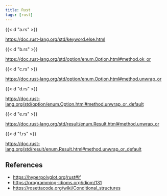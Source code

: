 ```yaml
---
title: Rust
tags: [rust]
---
```


{{< d "a.rs" >}}

<https://doc.rust-lang.org/std/keyword.else.html>

{{< d "b.rs" >}}

<https://doc.rust-lang.org/std/option/enum.Option.html#method.ok_or>

{{< d "c.rs" >}}

<https://doc.rust-lang.org/std/option/enum.Option.html#method.unwrap_or>

{{< d "d.rs" >}}

<https://doc.rust-lang.org/std/option/enum.Option.html#method.unwrap_or_default>

{{< d "e.rs" >}}

<https://doc.rust-lang.org/std/result/enum.Result.html#method.unwrap_or>

{{< d "f.rs" >}}

<https://doc.rust-lang.org/std/result/enum.Result.html#method.unwrap_or_default>

## References

- <https://hyperpolyglot.org/rust#if>
- <https://programming-idioms.org/idiom/131>
- <https://rosettacode.org/wiki/Conditional_structures>
